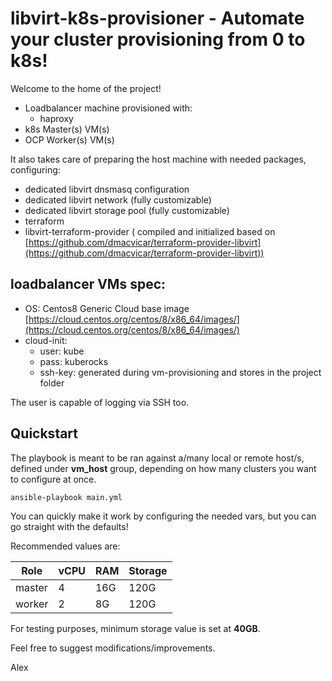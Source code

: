 
# libvirt-k8s-provisioner - Automate your cluster provisioning from 0 to k8s!
Welcome to the home of the project!

- Loadbalancer machine provisioned with:
	- haproxy
- k8s Master(s) VM(s)
- OCP Worker(s) VM(s)

It also takes care of preparing the host machine with needed packages, configuring:
- dedicated libvirt dnsmasq configuration
- dedicated libvirt network (fully customizable)
- dedicated libvirt storage pool (fully customizable) 
- terraform 
- libvirt-terraform-provider ( compiled and initialized based on [https://github.com/dmacvicar/terraform-provider-libvirt](https://github.com/dmacvicar/terraform-provider-libvirt))

## **loadbalancer** VMs spec:

- OS: Centos8 Generic Cloud base image [https://cloud.centos.org/centos/8/x86_64/images/](https://cloud.centos.org/centos/8/x86_64/images/)  
- cloud-init:   
  - user: kube
  - pass: kuberocks  
  - ssh-key: generated during vm-provisioning and stores in the project folder  

The user is capable of logging via SSH too.  

## Quickstart
The playbook is meant to be ran against a/many local or remote host/s, defined under **vm_host** group, depending on how many clusters you want to configure at once.  

    ansible-playbook main.yml

You can quickly make it work by configuring the needed vars, but you can go straight with the defaults!

Recommended values are:

| Role | vCPU | RAM | Storage |
|--|--|--|--|
| master | 4 | 16G | 120G |
| worker | 2 | 8G | 120G |

For testing purposes, minimum storage value is set at **40GB**.

Feel free to suggest modifications/improvements.

Alex

